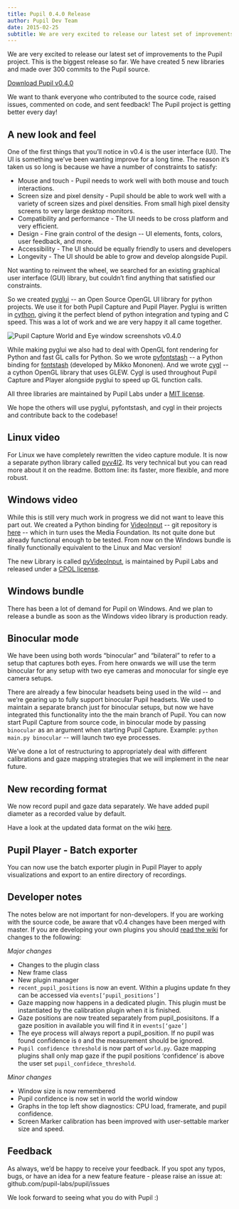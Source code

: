 ```yaml
---
title: Pupil 0.4.0 Release
author: Pupil Dev Team
date: 2015-02-25
subtitle: We are very excited to release our latest set of improvements to the Pupil project. This is the biggest release so far. We have created 5 new libraries and made over 300 commits to the Pupil source...
---
```


We are very excited to release our latest set of improvements to the Pupil project. This is the biggest release so far. We have created 5 new libraries and made over 300 commits to the Pupil source.  

<div class="row">
	<div class="col-sm-12 text-center">
	  <a href="https://github.com/pupil-labs/pupil/releases/tag/v0.4.0"  class="Button"target="_blank">Download Pupil v0.4.0</a>
	</div>
</div>

We want to thank everyone who contributed to the source code, raised issues, commented on code, and sent feedback! The Pupil project is getting better every day!

## A new look and feel

One of the first things that you’ll notice in v0.4 is the user interface (UI). The UI is something we’ve been wanting improve for a long time. The reason it’s taken us so long is because we have a number of constraints to satisfy:

+ Mouse and touch - Pupil needs to work well with both mouse and touch interactions.
+ Screen size and pixel density - Pupil should be able to work well with a variety of screen sizes and pixel densities. From small high pixel density screens to very large desktop monitors.
+ Compatibility and performance - The UI needs to be cross platform and very efficient.
+ Design - Fine grain control of the design -- UI elements, fonts, colors, user feedback, and more.
+ Accessibility - The UI should be equally friendly to users and developers
+ Longevity - The UI should be able to grow and develop alongside Pupil.

Not wanting to reinvent the wheel, we searched for an existing graphical user interface (GUI) library, but couldn’t find anything that satisfied our constraints.

So we created [pyglui](http://github.com/pupil-labs/pyglui) -- an Open Source  OpenGL UI library for python projects. We use it for both Pupil Capture and Pupil Player. Pyglui is written in [cython](http://cython.org), giving it the perfect blend of python integration and typing and C speed. This was a lot of work and we are very happy it all came together.

<div class="row text-center">
	<div class="col-sm-12">
		<img src="../../../../media/images/v04_world_eye_composite_screenshot.png" class='img-responsive' alt="Pupil Capture World and Eye window screenshots v0.4.0">
	</div>
</div>

While making pyglui we also had to deal with OpenGL font rendering for Python and fast GL calls for Python. So we wrote [pyfontstash](http://github.com/pupil-labs/pyfontstash) -- a Python binding for [fontstash](https://github.com/memononen/fontstash) (developed by Mikko Mononen). And we wrote [cygl](http://github.com/pupil-labs/cygl) -- a cython OpenGL library that uses GLEW. Cygl is used throughout Pupil Capture and Player alongside pyglui to speed up GL function calls.

All three libraries are maintained by Pupil Labs under a [MIT license](https://github.com/pupil-labs/pyglui/blob/master/LICENSE).

We hope the others will use pyglui, pyfontstash, and cygl in their projects and contribute back to the codebase!

## Linux video

For Linux we have completely rewritten the video capture module. It is now a separate python library called [pyv4l2](https://github.com/pupil-labs/pyv4l2). Its very technical but you can read more about it on the readme. Bottom line: its faster, more flexible, and more robust.

## Windows video

While this is still very much work in progress we did not want to leave this part out. We created a Python binding for [VideoInput](http://www.codeproject.com/Articles/776058/Capturing-Live-video-from-Web-camera-on-Windows-an) -- git repository is [here](ssh://git@git.codeproject.com/evgeny-pereguda/videoinput) -- which in turn uses the Media Foundation. Its not quite done but already functional enough to be tested. From now on the Windows bundle is finally functionally equivalent to the Linux and Mac version!

The new Library is called [pyVideoInput](https://github.com/pupil-labs/pyvideoinput/), is maintained by Pupil Labs and released under a [CPOL license](https://github.com/pupil-labs/pyvideoinput/blob/master/LICENSE).

## Windows bundle

There has been a lot of demand for Pupil on Windows. And we plan to release a bundle as soon as the Windows video library is production ready.

## Binocular mode

We have been using both words “binocular” and “bilateral” to refer to a setup that captures both eyes. From here onwards we will use the term binocular for any setup with two eye cameras and monocular for single eye camera setups.

There are already a few binocular headsets being used in the wild -- and we’re gearing up to fully support binocular Pupil headsets. We used to maintain a separate branch just for binocular setups, but now we have integrated this functionality into the the main branch of Pupil. You can now start Pupil Capture from source code, in binocular mode by passing `binocular` as an argument when starting Pupil Capture. Example: `python main.py binocular` -- will launch two eye processes.

We’ve done a lot of restructuring to appropriately deal with different calibrations and gaze mapping strategies that we will implement in the near future.

## New recording format

We now record pupil and gaze data separately. We have added pupil diameter as a recorded value by default.

Have a look at the updated data format on the wiki [here](https://github.com/pupil-labs/pupil/wiki/Data-format).

## Pupil Player - Batch exporter

You can now use the batch exporter plugin in Pupil Player to apply visualizations and export to an entire directory of recordings.

## Developer notes

The notes below are not important for non-developers. If you are working with the source code, be aware that v0.4 changes have been merged with master. If you are developing your own plugins you should [read the wiki](https://github.com/pupil-labs/pupil/wiki/Plugin%20Guide) for changes to the following:

*Major changes*

+ Changes to the plugin class
+ New frame class
+ New plugin manager
+ `recent_pupil_positions` is now an event. Within a plugins update fn they can be accessed via `events[‘pupil_positions’]`
+ Gaze mapping now happens in a dedicated plugin. This plugin must be instantiated by the calibration plugin when it is finished. 
+ Gaze positions are now treated separately from pupil_posisitons. If a gaze position in available you will find it in `events[‘gaze’]`
+ The eye process will always report a pupil_position. If no pupil was found confidence is `0` and the measurement should be ignored. 
+ `Pupil confidence threshold` is now part of `world.py`. Gaze mapping plugins shall only map gaze if the pupil positions ‘confidence’ is above the user set `pupil_confidece_threshold`.

*Minor changes*

+ Window size is now remembered
+ Pupil confidence is now set in world the world window
+ Graphs in the top left show diagnostics: CPU load, framerate, and pupil confidence.
+ Screen Marker calibration has been improved with user-settable marker size and speed.

## Feedback 

As always, we’d be happy to receive your feedback. If you spot any typos, bugs, or have an idea for a new feature feature - please raise an issue at: github.com/pupil-labs/pupil/issues

We look forward to seeing what you do with Pupil :)